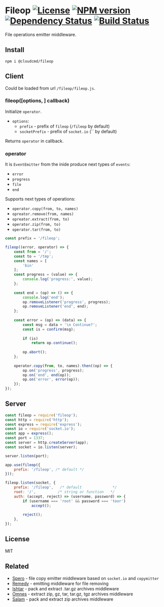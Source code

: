 # Fileop [![License][LicenseIMGURL]][LicenseURL] [![NPM version][NPMIMGURL]][NPMURL] [![Dependency Status][DependencyStatusIMGURL]][DependencyStatusURL] [![Build Status][BuildStatusIMGURL]][BuildStatusURL]

File operations emitter middleware.

## Install

```
npm i @cloudcmd/fileop
```

## Client

Could be loaded from url `/fileop/fileop.js`.

### fileop([options, ] callback)

Initialize `operator`.

- `options`:
  - `prefix` - prefix of `fileop` (`/fileop` by default)
  - `socketPrefix` - prefix of `socket.io` (`` by default)
  

Returns `operator` in callback.

### operator

It is `EventEmitter` from the inide produce next types of `events`:

- `error`
- `progress`
- `file`
- `end`

Supports next types of operations:

 - `operator.copy(from, to, names)`
 - `opreator.remove(from, names)`
 - `opreator.extract(from, to)`
 - `operator.zip(from, to)`
 - `operator.tar(from, to)`

```js
const prefix = '/fileop';

fileop((error, operator) => {
    const from = '/';
    const to = '/tmp';
    const names = [
        'bin'
    ];
    const progress = (value) => {
        console.log('progress:', value);
    };
    
    const end = (op) => () => {
        console.log('end');
        op.removeListener('progress', progress);
        op.removeListener('end', end);
    };
    
    const error = (op) => (data) => {
        const msg = data + '\n Continue?';
        const is = confirm(msg);
        
        if (is)
            return op.continue();
        
        op.abort();
    };
    
    operator.copy(from, to, names).then((op) => {
        op.on('progress', progress);
        op.on('end', end(op));
        op.on('error', error(op));
    });
});
```

## Server

```js
const fileop = require('fileop');
const http = require('http');
const express = require('express');
const io = require('socket.io');
const app = express();
const port = 1337;
const server = http.createServer(app);
const socket = io.listen(server);

server.listen(port);

app.use(fileop({
    prefix: '/fileop', /* default */
}));

fileop.listen(socket, {
    prefix: '/fileop',   /* default              */
    root: '/',          /* string or function   */
    auth: (accept, reject) => (username, password) => {
        if (username === 'root' && password === 'toor')
            accept();
        
        reject();
    },
});
```

## License

MIT

## Related

- [Spero](https://github.com/coderaiser/node-spero "Spero") - file copy emitter middleware based on `socket.io` and `copymitter`
- [Remedy](https://github.com/coderaiser/node-remedy "Remedy") - emitting middleware for file removing
- [Ishtar](https://github.com/coderaiser/node-ishtar "Ishtar") - pack and extract .tar.gz archives middleware
- [Omnes](https://github.com/cloudcmd/node-omnes "Omnes") - extract zip, gz, tar, tar.gz, tgz archives middleware
- [Salam](https://github.com/coderaiser/node-salam  "Salam") - pack and extract zip archives middleware

[NPMIMGURL]:                https://img.shields.io/npm/v/@cloudcmd/fileop.svg?style=flat
[DependencyStatusIMGURL]:   https://img.shields.io/gemnasium/cloudcmd/node-fileop.svg?style=flat
[LicenseIMGURL]:            https://img.shields.io/badge/license-MIT-317BF9.svg?style=flat
[BuildStatusIMGURL]:        https://img.shields.io/travis/cloudcmd/node-fileop/master.svg?style=flat
[NPMURL]:                   https://npmjs.org/package/@cloudcmd/fileop "npm"
[DependencyStatusURL]:      https://gemnasium.com/cloudcmd/node-fileop "Dependency Status"
[LicenseURL]:               https://tldrlegal.com/license/mit-license "MIT License"
[BuildStatusURL]:           https://travis-ci.org/cloudcmd/node-fileop  "Build Status"


